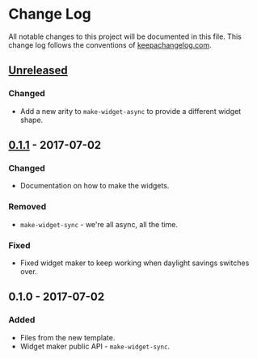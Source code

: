 # Change Log
All notable changes to this project will be documented in this file. This change log follows the conventions of [keepachangelog.com](http://keepachangelog.com/).

## [Unreleased]
### Changed
- Add a new arity to `make-widget-async` to provide a different widget shape.

## [0.1.1] - 2017-07-02
### Changed
- Documentation on how to make the widgets.

### Removed
- `make-widget-sync` - we're all async, all the time.

### Fixed
- Fixed widget maker to keep working when daylight savings switches over.

## 0.1.0 - 2017-07-02
### Added
- Files from the new template.
- Widget maker public API - `make-widget-sync`.

[Unreleased]: https://github.com/your-name/logiconf/compare/0.1.1...HEAD
[0.1.1]: https://github.com/your-name/logiconf/compare/0.1.0...0.1.1
